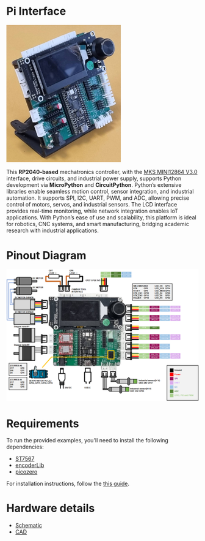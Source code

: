 # Pi Interface
<img src="hardware/Pi_Interface_V1.jpg" width="300"/>

This **RP2040-based** mechatronics controller, with the [MKS MINI12864 V3.0](https://github.com/makerbase-mks/MKS-MINI12864-V3) interface, drive circuits, and industrial power supply, supports Python development via **MicroPython** and **CircuitPython**. Python’s extensive libraries enable seamless motion control, sensor integration, and industrial automation. It supports SPI, I2C, UART, PWM, and ADC, allowing precise control of motors, servos, and industrial sensors. The LCD interface provides real-time monitoring, while network integration enables IoT applications. With Python’s ease of use and scalability, this platform is ideal for robotics, CNC systems, and smart manufacturing, bridging academic research with industrial applications.

# Pinout Diagram
![Pinout diagram](hardware/Pi_Interface_V1_Pinout.png)


# Requirements
To run the provided examples, you'll need to install the following dependencies:
* [ST7567](https://github.com/ChangboBro/ST7567-micropython-framebuff.git)
* [encoderLib](https://github.com/BramRausch/encoderLib.git)
* [picozero](https://github.com/RaspberryPiFoundation/picozero.git)

For installation instructions, follow the [this guide](https://picozero.readthedocs.io/en/latest/gettingstarted.html).

# Hardware details
* [Schematic](hardware/SCH_Pi%20Interface%20V1_0.pdf)
* [CAD](hardware/Pi%20Interface%20V1_0.step)
